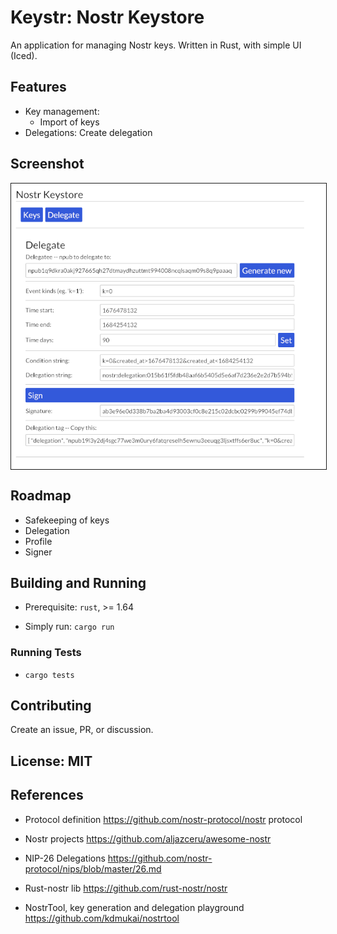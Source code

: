 # **Keystr**: Nostr Keystore

An application for managing Nostr keys.
Written in Rust, with simple UI (Iced).

## Features

- Key management:
  - Import of keys
- Delegations: Create delegation

## Screenshot

<img src="media/screenshot-01-deleg.png" align="center" title="screenshot delegation" border="1">

## Roadmap

- Safekeeping of keys
- Delegation
- Profile
- Signer

## Building and Running

- Prerequisite: `rust`, >= 1.64

- Simply run:  `cargo run`

### Running Tests

- `cargo tests`

## Contributing

Create an issue, PR, or discussion.

## License: MIT

## References

- Protocol definition  https://github.com/nostr-protocol/nostr  protocol

- Nostr projects  https://github.com/aljazceru/awesome-nostr

- NIP-26 Delegations  https://github.com/nostr-protocol/nips/blob/master/26.md

- Rust-nostr lib  https://github.com/rust-nostr/nostr

- NostrTool, key generation and delegation playground  https://github.com/kdmukai/nostrtool
